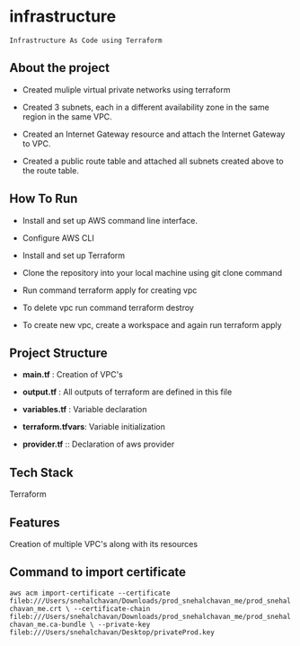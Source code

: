 # infrastructure

``Infrastructure As Code using Terraform``



## About the project

* Created muliple virtual private networks using terraform

* Created 3 subnets, each in a different availability zone in the same region in the same VPC.

* Created an Internet Gateway resource and attach the Internet Gateway to VPC.

* Created a public route table and attached all subnets created above to the route table.



## How To Run

* Install and set up AWS command line interface.

* Configure AWS CLI

* Install and set up Terraform

* Clone the repository into your local machine using git clone command

* Run command terraform apply for creating vpc

* To delete vpc run command terraform destroy

* To create new vpc, create a workspace and again run terraform apply

## Project Structure

* **main.tf** : Creation of VPC's

* **output.tf** : All outputs of terraform are defined in this file

* **variables.tf** : Variable declaration

* **terraform.tfvars**: Variable initialization

* **provider.tf** :: Declaration of aws provider


## Tech Stack

Terraform



## Features

Creation of multiple VPC's along with its resources

## Command to import certificate


``aws acm import-certificate --certificate fileb:///Users/snehalchavan/Downloads/prod_snehalchavan_me/prod_snehalchavan_me.crt \
     --certificate-chain fileb:///Users/snehalchavan/Downloads/prod_snehalchavan_me/prod_snehalchavan_me.ca-bundle \
     --private-key fileb:///Users/snehalchavan/Desktop/privateProd.key``